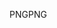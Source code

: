 <span data-ttu-id="e45a5-101">PNG</span><span class="sxs-lookup"><span data-stu-id="e45a5-101">PNG</span></span>